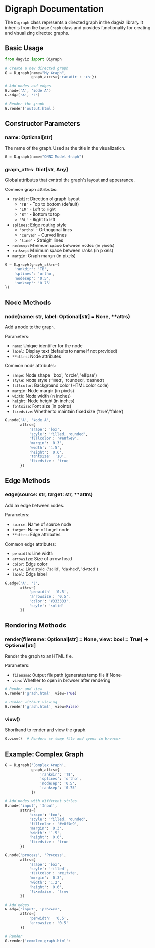 # Digraph Documentation

The `Digraph` class represents a directed graph in the dagviz library. It inherits from the base `Graph` class and provides functionality for creating and visualizing directed graphs.

## Basic Usage

```python
from dagviz import Digraph

# Create a new directed graph
G = Digraph(name="My Graph", 
            graph_attrs={'rankdir': 'TB'})

# Add nodes and edges
G.node('A', 'Node A')
G.edge('A', 'B')

# Render the graph
G.render('output.html')
```

## Constructor Parameters

### name: Optional[str]
The name of the graph. Used as the title in the visualization.
```python
G = Digraph(name="ONNX Model Graph")
```

### graph_attrs: Dict[str, Any]
Global attributes that control the graph's layout and appearance.

Common graph attributes:
- `rankdir`: Direction of graph layout
  - `'TB'` - Top to bottom (default)
  - `'LR'` - Left to right
  - `'BT'` - Bottom to top
  - `'RL'` - Right to left
- `splines`: Edge routing style
  - `'ortho'` - Orthogonal lines
  - `'curved'` - Curved lines
  - `'line'` - Straight lines
- `nodesep`: Minimum space between nodes (in pixels)
- `ranksep`: Minimum space between ranks (in pixels)
- `margin`: Graph margin (in pixels)

```python
G = Digraph(graph_attrs={
    'rankdir': 'TB',
    'splines': 'ortho',
    'nodesep': '0.5',
    'ranksep': '0.75'
})
```

## Node Methods

### node(name: str, label: Optional[str] = None, **attrs)
Add a node to the graph.

Parameters:
- `name`: Unique identifier for the node
- `label`: Display text (defaults to name if not provided)
- `**attrs`: Node attributes

Common node attributes:
- `shape`: Node shape ('box', 'circle', 'ellipse')
- `style`: Node style ('filled', 'rounded', 'dashed')
- `fillcolor`: Background color (HTML color code)
- `margin`: Node margin (in pixels)
- `width`: Node width (in inches)
- `height`: Node height (in inches)
- `fontsize`: Font size (in points)
- `fixedsize`: Whether to maintain fixed size ('true'/'false')

```python
G.node('A', 'Node A',
       attrs={
           'shape': 'box',
           'style': 'filled, rounded',
           'fillcolor': '#e8f5e9',
           'margin': '0.3',
           'width': '1.5',
           'height': '0.6',
           'fontsize': '10',
           'fixedsize': 'true'
       })
```

## Edge Methods

### edge(source: str, target: str, **attrs)
Add an edge between nodes.

Parameters:
- `source`: Name of source node
- `target`: Name of target node
- `**attrs`: Edge attributes

Common edge attributes:
- `penwidth`: Line width
- `arrowsize`: Size of arrow head
- `color`: Edge color
- `style`: Line style ('solid', 'dashed', 'dotted')
- `label`: Edge label

```python
G.edge('A', 'B',
       attrs={
           'penwidth': '0.5',
           'arrowsize': '0.5',
           'color': '#333333',
           'style': 'solid'
       })
```

## Rendering Methods

### render(filename: Optional[str] = None, view: bool = True) -> Optional[str]
Render the graph to an HTML file.

Parameters:
- `filename`: Output file path (generates temp file if None)
- `view`: Whether to open in browser after rendering

```python
# Render and view
G.render('graph.html', view=True)

# Render without viewing
G.render('graph.html', view=False)
```

### view()
Shorthand to render and view the graph.

```python
G.view()  # Renders to temp file and opens in browser
```

## Example: Complex Graph

```python
G = Digraph('Complex Graph',
            graph_attrs={
                'rankdir': 'TB',
                'splines': 'ortho',
                'nodesep': '0.5',
                'ranksep': '0.75'
            })

# Add nodes with different styles
G.node('input', 'Input',
       attrs={
           'shape': 'box',
           'style': 'filled, rounded',
           'fillcolor': '#e8f5e9',
           'margin': '0.3',
           'width': '1.5',
           'height': '0.6',
           'fixedsize': 'true'
       })

G.node('process', 'Process',
       attrs={
           'shape': 'box',
           'style': 'filled',
           'fillcolor': '#e1f5fe',
           'margin': '0.3',
           'width': '1.2',
           'height': '0.6',
           'fixedsize': 'true'
       })

# Add edges
G.edge('input', 'process',
       attrs={
           'penwidth': '0.5',
           'arrowsize': '0.5'
       })

# Render
G.render('complex_graph.html')
``` 
